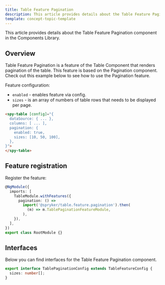 ```yaml
---
title: Table Feature Pagination
description: This article provides details about the Table Feature Pagination component in the Components Library.
template: concept-topic-template
---
```


This article provides details about the Table Feature Pagination component in the Components Library.

## Overview

Table Feature Pagination is a feature of the Table Component that renders pagination of the table.
This feature is based on the Pagination component.
Check out this example below to see how to use the Pagination feature.

Feature configuration:

- `enabled` - enables feature via config.  
- `sizes` - is an array of numbers of table rows that needs to be displayed per page.  

```html
<spy-table [config]="{
  dataSource: { ... },
  columns: [ ... ],
  pagination: {
    enabled: true,
    sizes: [10, 50, 100],
  },                                                                                           
}">
</spy-table>
```

## Feature registration

Register the feature:
   
```ts
@NgModule({
  imports: [
    TableModule.withFeatures({
      pagination: () =>
        import('@spryker/table.feature.pagination').then(
          (m) => m.TablePaginationFeatureModule,
        ),    
    }),
  ],
})
export class RootModule {}
```

## Interfaces

Below you can find interfaces for the Table Feature Pagination component.

```ts
export interface TablePaginationConfig extends TableFeatureConfig {
  sizes: number[];
}
```
